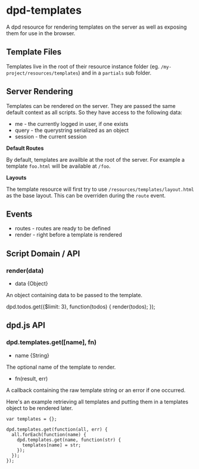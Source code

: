 # dpd-templates

A dpd resource for rendering templates on the server as well as exposing them for use in the browser.

## Template Files

Templates live in the root of their resource instance folder (eg. `/my-project/resources/templates`) and in a `partials` sub folder.

## Server Rendering

Templates can be rendered on the server. They are passed the same default context as all scripts. So they have access to the following data:

 - me      - the currently logged in user, if one exists
 - query   - the querystring serialized as an object
 - session - the current session 

**Default Routes**

By default, templates are availble at the root of the server. For example a template `foo.html` will be available at `/foo`.

**Layouts**

The template resource will first try to use `/resources/templates/layout.html` as the base layout. This can be overriden during the `route` event.

## Events

 - routes - routes are ready to be defined
 - render - right before a template is rendered

## Script Domain / API

### render(data)

* data {Object}

An object containing data to be passed to the template.

  dpd.todos.get({$limit: 3}, function(todos) {
    render(todos);
  });
  
## dpd.js API
  
### dpd.templates.get([name], fn)

* name {String}

The optional name of the template to render.

* fn(result, err)

A callback containing the raw template string or an error if one occurred.

Here's an example retrieving all templates and putting them in a templates object to be rendered later.

    var templates = {};

    dpd.templates.get(function(all, err) {
      all.forEach(function(name) {
        dpd.templates.get(name, function(str) {
          templates[name] = str;
        });
      });
    });
  
  
  
  